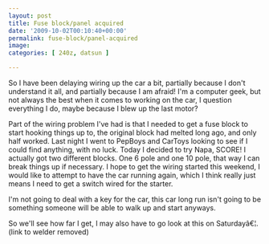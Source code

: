 ```yaml
---
layout: post
title: Fuse block/panel acquired
date: '2009-10-02T00:10:40+00:00'
permalink: fuse-block/panel-acquired
image: 
categories: [ 240z, datsun ]

---
```

So I have been delaying wiring up the car a bit, partially because I don't understand it all, and partially because I am afraid! I'm a computer geek, but not always the best when it comes to working on the car, I question everything I do, maybe because I blew up the last motor?

Part of the wiring problem I've had is that I needed to get a fuse block to start hooking things up to, the original block had melted long ago, and only half worked. Last night I went to PepBoys and CarToys looking to see if I could find anything, with no luck. Today I decided to try Napa, SCORE! I actually got two different blocks. One 6 pole and one 10 pole, that way I can break things up if necessary. I hope to get the wiring started this weekend, I would like to attempt to have the car running again, which I think really just means I need to get a switch wired for the starter.

I'm not going to deal with a key for the car, this car long run isn't going to be something someone will be able to walk up and start anyways.

So we'll see how far I get, I may also have to go look at this on Saturdayâ€¦. (link to welder removed)




